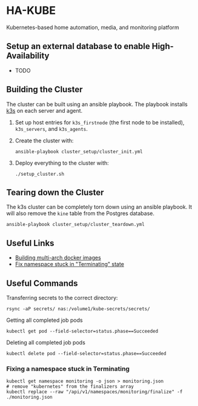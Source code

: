 # HA-KUBE

Kubernetes-based home automation, media, and monitoring platform

## Setup an external database to enable High-Availability

* TODO

## Building the Cluster

The cluster can be built using an ansible playbook. The playbook installs [k3s](https://k3s.io) on each server and agent.

1. Set up host entries for `k3s_firstnode` (the first node to be installed), `k3s_servers`, and `k3s_agents`.
2. Create the cluster with:

    ```Shell
    ansible-playbook cluster_setup/cluster_init.yml
    ```

3. Deploy everything to the cluster with:

    ```Shell
    ./setup_cluster.sh
    ```

## Tearing down the Cluster

The k3s cluster can be completely torn down using an ansible playbook. It will also remove the `kine` table from the Postgres database.

```Shell
ansible-playbook cluster_setup/cluster_teardown.yml
```

## Useful Links

* [Building multi-arch docker images](https://docs.docker.com/docker-for-mac/multi-arch/)
* [Fix namespace stuck in "Terminating" state](https://medium.com/@clouddev.guru/how-to-fix-kubernetes-namespace-deleting-stuck-in-terminating-state-5ed75792647e)

## Useful Commands

Transferring secrets to the correct directory:

```Shell
rsync -aP secrets/ nas:/volume1/kube-secrets/secrets/
```

Getting all completed job pods

```Shell
kubectl get pod --field-selector=status.phase==Succeeded
```

Deleting all completed job pods

```Shell
kubectl delete pod --field-selector=status.phase==Succeeded
```

### Fixing a namespace stuck in Terminating

```Shell
kubectl get namespace monitoring -o json > monitoring.json
# remove "kubernetes" from the finalizers array
kubectl replace --raw "/api/v1/namespaces/monitoring/finalize" -f ./monitoring.json
```
